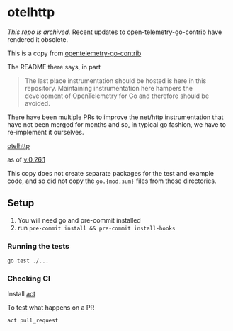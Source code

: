 # otelhttp

*This repo is archived.* Recent updates to open-telemetry-go-contrib
have rendered it obsolete.

This is a copy from [opentelemetry-go-contrib](https://github.com/open-telemetry/opentelemetry-go-contrib/tree/main/instrumentation)

The README there says, in part

> The last place instrumentation should be hosted is here in this repository. Maintaining instrumentation here hampers the development of OpenTelemetry for Go and therefore should be avoided.

There have been multiple PRs to improve the net/http instrumentation
that have not been merged for months and so, in typical go fashion, we
have to re-implement it ourselves.

[otelhttp](https://github.com/open-telemetry/opentelemetry-go-contrib/tree/main/instrumentation/net/http/otelhttp)

as of [v.0.26.1](https://github.com/open-telemetry/opentelemetry-go-contrib/commit/7876cd14dc5f09765205caa0fb420fafe23141aa)

This copy does not create separate packages for the test and
example code, and so did not copy the `go.{mod,sum}` files from those
directories.


## Setup

1. You will need go and pre-commit installed
1. run `pre-commit install && pre-commit install-hooks`

### Running the tests

    go test ./...

### Checking CI

Install [act](https://github.com/nektos/act)

To test what happens on a PR

    act pull_request


